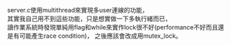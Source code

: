 server.c使用multithread來實現多user連線的功能，  
其實我自己用不到這些功能，只是想實做一下多執行緒而已，  
讀作業系統時發現單純用flag和while來實作lock很不好(performance不好而且還是有可能產生race condition)，
之後應該會改成用mutex_lock。
